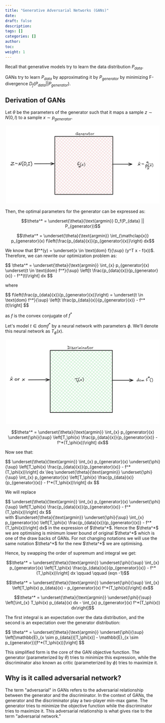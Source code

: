 ```yaml
---
title: "Generative Adversarial Networks (GANs)"
date:
draft: false
description:
tags: []
categories: []
author:
toc:
weight: 1
---
```


Recall that generative models try to learn the data distribution $P_{data}$.

GANs try to learn $P_{data}$ by approximating it by $P_{generator}$ by minimizing F-divergence $D_f(P_{data} || P_{generator})$.

## Derivation of GANs

Let $\theta$ be the parameters of the generator such that it maps a sample $z \sim N(0, I)$ to a sample $x \sim p_{generator}$.
<div style="text-align: center;">
    <img src="https://raw.githubusercontent.com/victor-explore/ADRL-Notes/refs/heads/main/5.JPG" alt="Image Description" width="500" height="auto"/>
</div>


Then, the optimal parameters for the generator can be expressed as:

$$\theta^* = \underset{\theta}{\text{argmin}} D_f(P_{data} || P_{generator})$$

$$\theta^* = \underset{\theta}{\text{argmin}} \int_{\mathclap{x}} p_{generator}(x) f\left(\frac{p_{data}(x)}{p_{generator}(x)}\right) dx$$

We know that $f^*(y) = \underset{x \in \text{dom} f}{\sup} (y^T x - f(x))$. Therefore, we can rewrite our optimization problem as:

<div class="math-block">
$$ \theta^* = \underset{\theta}{\text{argmin}} \int_{x} p_{generator}(x) \underset{t \in \text{dom} f^*}{\sup} \left[t \frac{p_{data}(x)}{p_{generator}(x)} - f^*(t)\right] dx $$
</div>

where 

<div class="math-block">
$$ f\left(\frac{p_{data}(x)}{p_{generator}(x)}\right) = \underset{t \in \text{dom} f^*}{\sup} \left[t \frac{p_{data}(x)}{p_{generator}(x)} - f^*(t)\right] $$
</div>

as $f$ is the convex conjugate of $f^*$

Let's model $t \in \text{dom} f^*$ by a neural network with parameters $\phi$. We'll denote this neural network as $T_\phi(x)$.
<div style="text-align: center;">
    <img src="https://raw.githubusercontent.com/victor-explore/ADRL-Notes/refs/heads/main/4.JPG" alt="Image Description" width="500" height="auto"/>
</div>




$$\theta^* = \underset{\theta}{\text{argmin}} \int_{x} p_{generator}(x) \underset{\phi}{\sup} \left[T_\phi(x) \frac{p_{data}(x)}{p_{generator}(x)} - f^*(T_\phi(x))\right] dx$$



Now see that:

<div class="math-block">
$$ \underset{\theta}{\text{argmin}} \int_{x} p_{generator}(x) \underset{\phi}{\sup} \left[T_\phi(x) \frac{p_{data}(x)}{p_{generator}(x)} - f^*(T_\phi(x))\right] dx \leq \underset{\theta}{\text{argmin}} \underset{\phi}{\sup} \int_{x} p_{generator}(x) \left[T_\phi(x) \frac{p_{data}(x)}{p_{generator}(x)} - f^*(T_\phi(x))\right] dx $$
</div>

We will replace 

<div class="math-block">
$$ \underset{\theta}{\text{argmin}} \int_{x} p_{generator}(x) \underset{\phi}{\sup} \left[T_\phi(x) \frac{p_{data}(x)}{p_{generator}(x)} - f^*(T_\phi(x))\right] dx $$
</div>
with $\underset{\theta}{\text{argmin}} \underset{\phi}{\sup} \int_{x} p_{generator}(x) \left[T_\phi(x) \frac{p_{data}(x)}{p_{generator}(x)} - f^*(T_\phi(x))\right] dx$ in the expression of $\theta^*$. Hence the $\theta^*$ we are optimising is minimum lower bound of original $\theta^*$ which is one of the draw backs of GANs. For not changing notations we will use the same notation $\theta^*$ for the new $\theta^*$ we are optimising.

Hence, by swapping the order of supremum and integral we get:

$$\theta^* = \underset{\theta}{\text{argmin}} \underset{\phi}{\sup} \int_{x} p_{generator}(x) \left[T_\phi(x) \frac{p_{data}(x)}{p_{generator}(x)} - f^*(T_\phi(x))\right] dx \qquad \qquad (eqn -1)$$

$$\theta^* = \underset{\theta}{\text{argmin}} \underset{\phi}{\sup} \int_{x} \left[T_\phi(x) p_{data}(x) - p_{generator}(x) f^*(T_\phi(x))\right] dx$$

$$\theta^* = \underset{\theta}{\text{argmin}} \underset{\phi}{\sup} \left[\int_{x} T_\phi(x) p_{data}(x) dx - \int_{x} p_{generator}(x) f^*(T_\phi(x)) dx\right]$$

The first integral is an expectation over the data distribution, and the second is an expectation over the generator distribution:

<div class="math-block">
$$ \theta^* = \underset{\theta}{\text{argmin}} \underset{\phi}{\sup} \left[\mathbb{E}_{x \sim p_{data}}[T_\phi(x)] - \mathbb{E}_{x \sim p_{generator}}[f^*(T_\phi(x))]\right] $$
</div>

This simplified form is the core of the GAN objective function. The generator (parameterized by $\theta$) tries to minimize this expression, while the discriminator also known as critic (parameterized by $\phi$) tries to maximize it.

## Why is it called adversarial network?

The term "adversarial" in GANs refers to the adversarial relationship between the generator and the discriminator. In the context of GANs, the generator and the discriminator play a two-player min-max game. The generator tries to minimize the objective function while the discriminator tries to maximize it. This adversarial relationship is what gives rise to the term "adversarial network."